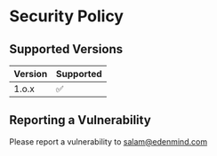 # Security Policy

## Supported Versions

| Version | Supported          |
| ------- | ------------------ |
| 1.o.x   | :white_check_mark: |



## Reporting a Vulnerability

Please report a vulnerability to salam@edenmind.com
